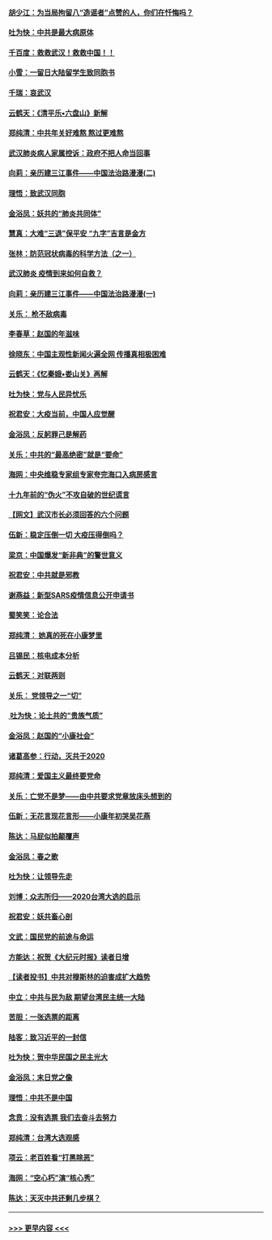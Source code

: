 #### [胡少江：为当局拘留八“造谣者”点赞的人，你们在忏悔吗？](../pages/nsc993/n11836801.md?t=02020931) 
#### [吐为快：中共是最大病原体](../pages/nsc993/n11836748.md?t=02020931) 
#### [千百度：救救武汉！救救中国！！](../pages/nsc993/n11836145.md?t=02020931) 
#### [小雪：一留日大陆留学生致同胞书](../pages/nsc993/n11834624.md?t=02020931) 
#### [千瑞：哀武汉](../pages/nsc993/n11833647.md?t=02020931) 
#### [云鹤天：《清平乐▪六盘山》新解](../pages/nsc993/n11833611.md?t=02020931) 
#### [郑纯清：中共年关好难熬 熬过更难熬](../pages/nsc993/n11833489.md?t=02020931) 
#### [武汉肺炎病人家属控诉：政府不把人命当回事](../pages/nsc993/n11833205.md?t=02020931) 
#### [向莉：亲历建三江事件——中国法治路漫漫(二)](../pages/nsc993/n11829102.md?t=02020931) 
#### [理悟：致武汉同胞](../pages/nsc993/n11831522.md?t=02020931) 
#### [金浴凤：妖共的“肺炎共同体”](../pages/nsc993/n11829448.md?t=02020931) 
#### [慧真：大难“三退”保平安 “九字”吉言是金方](../pages/nsc993/n11829501.md?t=02020931) 
#### [张林：防范冠状病毒的科学方法（之一）](../pages/nsc993/n11828618.md?t=02020931) 
#### [武汉肺炎 疫情到来如何自救？](../pages/nsc993/n11827632.md?t=02020931) 
#### [向莉：亲历建三江事件——中国法治路漫漫(一)](../pages/nsc993/n11827190.md?t=02020931) 
#### [关乐： 枪不敌病毒](../pages/nsc993/n11826746.md?t=02020931) 
#### [李春草：赵国的年滋味](../pages/nsc993/n11826321.md?t=02020931) 
#### [徐晓东：中国主观性新闻火遍全网 传播真相极困难](../pages/nsc993/n11826508.md?t=02020931) 
#### [云鹤天：《忆秦娥▪娄山关》再解](../pages/nsc993/n11824682.md?t=02020931) 
#### [吐为快：党与人民异忧乐](../pages/nsc993/n11824660.md?t=02020931) 
#### [祝君安：大疫当前，中国人应觉醒](../pages/nsc993/n11821946.md?t=02020931) 
#### [金浴凤：反躬罪己是解药](../pages/nsc993/n11820280.md?t=02020931) 
#### [关乐：中共的“最高绝密”就是“要命”](../pages/nsc993/n11816946.md?t=02020931) 
#### [海网：中央维稳专家组专家夸完海口入病房感言](../pages/nsc993/n11815138.md?t=02020931) 
#### [十九年前的“伪火”不攻自破的世纪谎言](../pages/nsc993/n11813238.md?t=02020931) 
#### [【网文】武汉市长必须回答的六个问题](../pages/nsc993/n11813848.md?t=02020931) 
#### [伍新：稳定压倒一切 大疫压得倒吗？](../pages/nsc993/n11812634.md?t=02020931) 
#### [梁京：中国爆发“新非典”的警世意义](../pages/nsc993/n11812554.md?t=02020931) 
#### [祝君安：中共就是邪教](../pages/nsc993/n11812431.md?t=02020931) 
#### [谢燕益：新型SARS疫情信息公开申请书](../pages/nsc993/n11808840.md?t=02020931) 
#### [蜀笑笑：论合法](../pages/nsc993/n11808064.md?t=02020931) 
#### [郑纯清： 她真的死在小康梦里](../pages/nsc993/n11806623.md?t=02020931) 
#### [吕锡民：核电成本分析](../pages/nsc993/n11806284.md?t=02020931) 
#### [云鹤天：对联两则](../pages/nsc993/n11805957.md?t=02020931) 
#### [关乐： 党领导之一“切”](../pages/nsc993/n11804505.md?t=02020931) 
#### [ 吐为快：论土共的“贵族气质”](../pages/nsc993/n11804490.md?t=02020931) 
#### [金浴凤：赵国的“小康社会”](../pages/nsc993/n11804452.md?t=02020931) 
#### [诸葛高参：行动，灭共于2020](../pages/nsc993/n11804120.md?t=02020931) 
#### [郑纯清：爱国主义最终要党命](../pages/nsc993/n11802197.md?t=02020931) 
#### [关乐：亡党不是梦——由中共要求党章放床头想到的](../pages/nsc993/n11802156.md?t=02020931) 
#### [伍新：无花言现花言形——小康年初哭吴花燕](../pages/nsc993/n11800044.md?t=02020931) 
#### [陈达：马屁似拍颠覆声](../pages/nsc993/n11800010.md?t=02020931) 
#### [金浴凤：春之歌](../pages/nsc993/n11797687.md?t=02020931) 
#### [吐为快：让领导先走](../pages/nsc993/n11797512.md?t=02020931) 
#### [刘博：众志所归——2020台湾大选的启示](../pages/nsc993/n11796878.md?t=02020931) 
#### [祝君安：妖共畜心剖](../pages/nsc993/n11794273.md?t=02020931) 
#### [文武：国民党的前途与命运](../pages/nsc993/n11794198.md?t=02020931) 
#### [方能达：祝贺《大纪元时报》读者日增](../pages/nsc993/n11793807.md?t=02020931) 
#### [【读者投书】中共对穆斯林的迫害成扩大趋势](../pages/nsc993/n11791371.md?t=02020931) 
#### [中立：中共与民为敌 期望台湾民主统一大陆](../pages/nsc993/n11790392.md?t=02020931) 
#### [苦胆：一张选票的距离](../pages/nsc993/n11788914.md?t=02020931) 
#### [陆客：致习近平的一封信](../pages/nsc993/n11788867.md?t=02020931) 
#### [吐为快：贺中华民国之民主光大](../pages/nsc993/n11788618.md?t=02020931) 
#### [金浴凤：末日党之像](../pages/nsc993/n11787475.md?t=02020931) 
#### [理悟：中共不是中国](../pages/nsc993/n11787463.md?t=02020931) 
#### [念贲：没有选票  我们去奋斗去努力](../pages/nsc993/n11787398.md?t=02020931) 
#### [郑纯清：台湾大选观感](../pages/nsc993/n11786210.md?t=02020931) 
#### [项云：老百姓看“打黑除恶”](../pages/nsc993/n11785398.md?t=02020931) 
#### [海网：“空心朽”演“核心秀”](../pages/nsc993/n11783874.md?t=02020931) 
#### [陈达：天灭中共还剩几步棋？](../pages/nsc993/n11783719.md?t=02020931) 

----
#### [ >>> 更早内容 <<< ](../indexes/nsc993-earlier.md)
